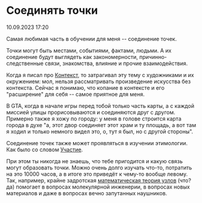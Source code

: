 # Соединять точки

<div class="article-publication-date">
    <time datetime="2023-09-10 17:20">10.09.2023 17:20</time>
</div>

Самая любимая часть в обучении для меня -- соединение точек.

Точки могут быть местами, событиями, фактами, людьми. А их соединение будут выглядеть как закономерности, причинно-следственные связи, знакомства, влияние и прочие взаимодействия.

Когда я писал про [Контекст](./context.html), то затрагивал эту тему с художниками и их окружением: мол, нельзя рассматривать произведение искусства без контекста. Сейчас я понимаю, что копание в контексте и его "расширение" для себя -- самое приятное для меня.

В GTA, когда в начале игры перед тобой только часть карты, а с каждой миссией улицы прорисовываются и соединяются друг с другом. Примерно также я хожу по городу: у меня в голове строится карта города в духе "а, этот двор соединяет этот храм и ту площадь, а вот там я ходил и только немного видел это, о, тут я был, но с другой стороны".

Соединение точек также может проявляться в изучении этимологии. Как было со словом [Участие](./take-a-part.html). 

При этом ты никогда не знаешь, что тебе пригодится и какую связь могут образовать точки. Можно очень долго изучать что-то, потратить на это 10000 часов, а в итоге это приведёт к чему-то вообще левому. Так, например, крайне задротская [математическая теория узлов](https://youtu.be/8DBhTXM_Br4?si=WjdBgKKWazbrqRpK) (что? да) помогает в вопросах молекулярной инженерии, в вопросах новых материалов и даже в вопросах вечно запутанных наушников.